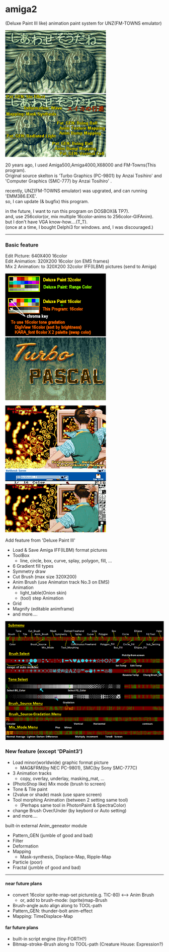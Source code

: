 # amiga2
 (Deluxe Paint III like) animation paint system for UNZ(FM-TOWNS emulator)  

![スイカの行進](https://github.com/clouddan4/amiga2/blob/master/SUIKA.gif)
![スイカの行進](https://github.com/clouddan4/amiga2/blob/master/SUIKA.png)

20 years ago, I used Amiga500,Amiga4000,X68000 and FM-Towns(This program).  
Original source skelton is 'Turbo Graphics (PC-9801) by Anzai Tosihiro' and  
 'Computer Graphics (SMC-777) by Anzai Tosihiro' .  

recently, UNZ(FM-TOWNS emulator) was upgrated, and can running 'EMM386.EXE'.  
so, I can update (& bugfix) this program.  

in the future, I want to run this program on DOSBOX(& TP7).  
and, use 256color(or, mix multiple 16color-anims to 256color-GIFAnim).  
but I don't have VGA know-how....(T_T).  
(once at a time, I bought Delphi3 for windows. and, I was discouraged.)  

---

### Basic feature
Edit Picture:   640X400 16color  
Edit Animation: 320X200 16color (on EMS frames)  
Mix 2 Animation: to 320X200 32color IFF(ILBM) pictures (send to Amiga) 

![16color](https://github.com/clouddan4/amiga2/blob/master/16color.png)
![32color](https://github.com/clouddan4/amiga2/blob/master/32COLOR.gif)

![TREE4](https://github.com/clouddan4/amiga2/blob/master/TREE4.gif)
![TREE4](https://github.com/clouddan4/amiga2/blob/master/DP3_TREE.png)

Add feature from 'Deluxe Paint III'
- Load & Save Amiga IFF(ILBM) format pictures
- ToolBox
	- line, circle, box, curve, splay, polygon, fill, ...
- 6 Gradient fill types
- Symmetry draw
- Cut Brush (max size 320X200)
- Anim Brush (use Animaton track No.3 on EMS)
- Animation
	- light_table(Onion skin)
	- (tool) step Animation
- Grid
- Magnify (editable animframe)
- and more....

![16color](https://github.com/clouddan4/amiga2/blob/master/submenu.png)

### New feature (except 'DPaint3')
- Load minor(worldwide) graphic format picture
	- MAG&FRM(by NEC PC-9801), SMC(by Sony SMC-777C)
- 3 Animation tracks
	- copy, overlay, underlay, masking_mat, ...
- (PhotoShop like) Mix mode (brush to screen)
- Tone & Tile paint
- (2value or shade) mask (use spare screen)
- Tool morphing Animation (between 2 setting same tool)
	- (Perhaps same tool in PhotonPaint & SpectraColor)
- change Brush Over/Under (by keybord or Auto setting)
- and more....

built-in external Anim_geneator module
- Pattern_GEN (jumble of good and bad)
- Filter
- Deformation
- Mapping
	- Mask-synthesis, Displace-Map, Ripple-Map
- Particle (poor)
- Fractal (jumble of good and bad)

---

#### near future plans
- convert 16color sprite-map-set picture(e.g. TIC-80) <--> Anim Brush
	- or, add to brush-mode: (sprite)map-Brush
- Brush-angle auto align along to TOOL-path
- Pattern_GEN: thunder-bolt anim-effect
- Mapping: TimeDisplace-Map

#### far future plans
- built-in script engine (tiny-FORTH?)
- Bitmap-stroke-Brush along to TOOL-path (Creature House: Expression?)



